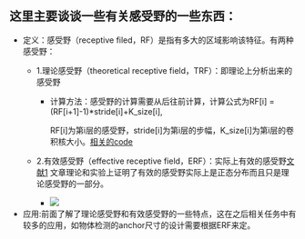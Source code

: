 ## 这里主要谈谈一些有关感受野的一些东西：
- 定义：感受野（receptive filed，RF）是指有多大的区域影响该特征。有两种感受野：
  - 1.理论感受野（theoretical receptive field，TRF）：即理论上分析出来的感受野
    - 计算方法：感受野的计算需要从后往前计算，计算公式为RF[i] = (RF[i+1]-1)*stride[i]+K_size[i],
    
      RF[i]为第i层的感受野，stride[i]为第i层的步幅，K_size[i]为第i层的卷积核大小。[相关的code](https://github.com/yujack333/study_things/blob/master/face-related%20paper/receptive%20fields.py)
    
  - 2.有效感受野（effective receptive field，ERF）：实际上有效的感受野[文献1](https://github.com/yujack333/study_things/blob/master/face-related%20paper/1701.%20Effective%20Receptive%20Field.pdf)
    文章理论和实验上证明了有效的感受野实际上是正态分布而且只是理论感受野的一部分。
    - ![](https://github.com/yujack333/study_things/blob/master/face-related%20paper/pic/effective%20receptive%20filed.png)
- 应用:前面了解了理论感受野和有效感受野的一些特点，这在之后相关任务中有较多的应用，如物体检测的anchor尺寸的设计需要根据ERF来定。

